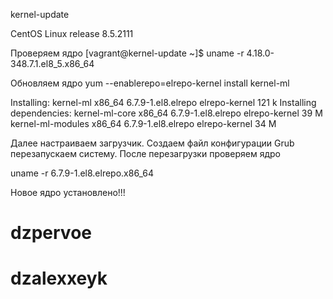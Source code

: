 kernel-update

CentOS Linux release 8.5.2111

Проверяем ядро
[vagrant@kernel-update ~]$ uname -r
4.18.0-348.7.1.el8_5.x86_64

Обновляем ядро
yum --enablerepo=elrepo-kernel install kernel-ml

Installing:
 kernel-ml                                                    x86_64                                            6.7.9-1.el8.elrepo                                            elrepo-kernel                                            121 k
Installing dependencies:
 kernel-ml-core                                               x86_64                                            6.7.9-1.el8.elrepo                                            elrepo-kernel                                             39 M
 kernel-ml-modules                                            x86_64                                            6.7.9-1.el8.elrepo                                            elrepo-kernel                                             34 M

Далее настраиваем загрузчик.
Создаем файл конфигурации Grub  перезапускаем систему.
После перезагрузки проверяем ядро

uname -r
6.7.9-1.el8.elrepo.x86_64

Новое ядро установлено!!!
# dzpervoe
# dzalexxeyk
